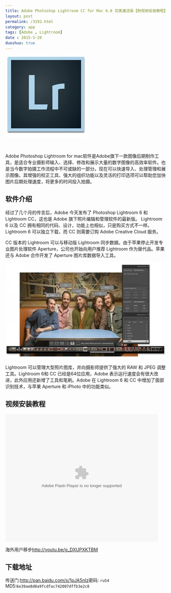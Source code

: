 ```yaml
---
title: Adobe Photoshop Lightroom CC for Mac 6.0 完美激活版【附视频安装教程】
layout: post
permalink: /3192.html
category: app
tags: [Adobe , Lightroom]
date : 2015-5-20
duoshuo: true
---
```

[<img class=" size-full wp-image-3193 aligncenter" src="/wp-content/uploads/2015/05/d41d8cd98f00b204e9800998ecf8427e2.png" alt="d41d8cd98f00b204e9800998ecf8427e2" width="256" height="256" />][1]

&nbsp;

Adobe Photoshop Lightroom for mac软件是Adobe旗下一款图像后期制作工具，是适合专业摄影师输入、选择、修改和展示大量的数字图像的高效率软件。也是当今数字拍摄工作流程中不可或缺的一部分。现在可以快速导入、处理管理和展示图像。其增强的校正工具、强大的组织功能以及灵活的打印选项可以帮助您加快图片后期处理速度，将更多的时间投入拍摄。

## 软件介绍

经过了几个月的传言后，Adobe 今天发布了 Photoshop Lightroom 6 和 Lightroom CC，这也是 Adobe 旗下照片编辑和管理软件的最新版。 Lightroom 6 以及 CC 拥有相同的代码、设计，功能上也相似，只是购买方式不一样。Lightroom 6 可以独立下载，而 CC 则需要订购 Adobe Creative Cloud 服务。

CC 版本的 Lightroom 可以与移动版 Lightroom 同步数据。由于苹果停止开发专业图片处理软件 Aperture，公司也开始向用户推荐 Lightroom 作为替代品。苹果还与 Adobe 合作开发了 Aperture 图片库数据导入工具。

[<img class=" size-full wp-image-3194 aligncenter" src="/wp-content/uploads/2015/05/002355ffJ.jpg" alt="002355ffJ" width="600" height="300" />][2]

Lightroom 可以管理大型照片图库，并向摄影师提供了强大的 RAW 和 JPEG 调整工具。Lightroom 6和 CC 已经是64位应用，Adobe 表示运行速度会有很大改进，此外应用还新增了工具和笔刷。Adobe 在 Lightroom 6 和 CC 中增加了面部识别技术，与苹果 Aperture 和 iPhoto 中的功能类似。

## 视频安装教程

<embed src="http://player.youku.com/player.php/sid/XOTU5NzE3MjY0/v.swf" allowFullScreen="true" quality="high" width="480" height="400" align="middle" allowScriptAccess="always" type="application/x-shockwave-flash">
</embed>

海外用户移步<http://youtu.be/g_DXUPXKTBM>

## 下载地址

传送门:<http://pan.baidu.com/s/1pJA5nIz>密码: `ru54`
MD5:`6e39ae8d0a9fcdfac742007dffb3e2c8`



 [1]: /wp-content/uploads/2015/05/d41d8cd98f00b204e9800998ecf8427e2.png
 [2]: /wp-content/uploads/2015/05/002355ffJ.jpg


